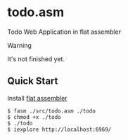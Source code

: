 # todo.asm

Todo Web Application in flat assembler

> [!WARNING]
> It's not finished yet.

## Quick Start

Install [flat assembler](https://flatassembler.net/)

```console
$ fasm ./src/todo.asm ./todo
$ chmod +x ./todo
$ ./todo
$ iexplore http://localhost:6969/
```
